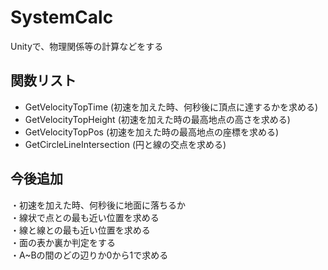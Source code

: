 # SystemCalc  
Unityで、物理関係等の計算などをする  


## 関数リスト  
* GetVelocityTopTime (初速を加えた時、何秒後に頂点に達するかを求める)  
* GetVelocityTopHeight (初速を加えた時の最高地点の高さを求める)  
* GetVelocityTopPos (初速を加えた時の最高地点の座標を求める)  
* GetCircleLineIntersection (円と線の交点を求める)  



## 今後追加  
・初速を加えた時、何秒後に地面に落ちるか  
・線状で点との最も近い位置を求める  
・線と線との最も近い位置を求める  
・面の表か裏か判定をする    
・A~Bの間のどの辺りか0から1で求める  
  
 
 
 
 
